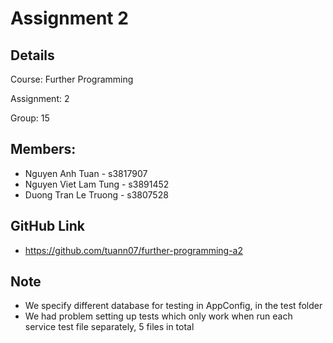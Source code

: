 # Assignment 2
## Details
Course: Further Programming

Assignment: 2

Group: 15

## Members:
- Nguyen Anh Tuan - s3817907
- Nguyen Viet Lam Tung - s3891452
- Duong Tran Le Truong - s3807528

## GitHub Link
- https://github.com/tuann07/further-programming-a2

## Note
- We specify different database for testing in AppConfig, in the test folder
- We had problem setting up tests which only work when run each service test file separately, 5 files in total
